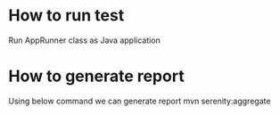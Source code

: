 # How to run test
Run AppRunner class as Java application

# How to generate report
Using below command we can generate report
mvn serenity:aggregate



